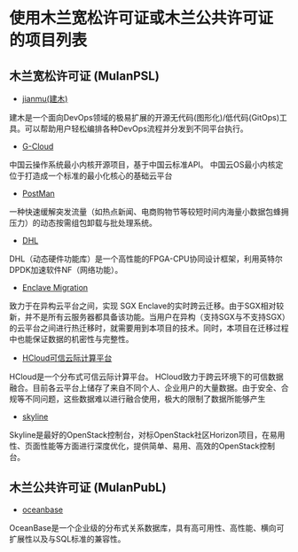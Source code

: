 # 使用**木兰宽松许可证**或**木兰公共许可证**的项目列表

## 木兰宽松许可证 (MulanPSL)
* [jianmu(建木)](https://jianmu.dev/)

建木是一个面向DevOps领域的极易扩展的开源无代码(图形化)/低代码(GitOps)工具。可以帮助用户轻松编排各种DevOps流程并分发到不同平台执行。

* [G-Cloud](https://toscode.gitee.com/G-Cloud/mini-kernel)

中国云操作系统最小内核开源项目，基于中国云标准API。 中国云OS最小内核定位于打造成一个标准的最小化核心的基础云平台

* [PostMan](https://gitee.com/opencloudnext/PostMan)

一种快速缓解突发流量（如热点新闻、电商购物节等较短时间内海量小数据包蜂拥压力）的动态按需组包卸载与批处理系统。

* [DHL](https://gitee.com/opencloudnext/DHL)

DHL（动态硬件功能库）是一个高性能的FPGA-CPU协同设计框架，利用英特尔DPDK加速软件NF（网络功能）。

* [Enclave Migration](https://gitee.com/ipads-sgx-migration/sgx-migration/tree/master)

致力于在异构云平台之间，实现 SGX Enclave的实时跨云迁移。由于SGX相对较新，并不是所有云服务器都具备该功能。当用户在异构（支持SGX与不支持SGX）的云平台之间进行热迁移时，就需要用到本项目的技术。同时，本项目在迁移过程中也能保证数据的机密性与完整性。

* [HCloud可信云际计算平台](https://gitee.com/huazhichao/HCloud)

HCloud是一个分布式可信云际计算平台。 HCloud致力于跨云环境下的可信数据融合。目前各云平台上储存了来自不同个人、企业用户的大量数据。由于安全、合规等不同问题，这些数据难以进行融合使用，极大的限制了数据所能够产生


* [skyline](https://www.gitlink.org.cn/Inspur/skyline)

Skyline是最好的OpenStack控制台，对标OpenStack社区Horizon项目，在易用性、页面性能等方面进行深度优化，提供简单、易用、高效的OpenStack控制台。

## 木兰公共许可证 (MulanPubL)

* [oceanbase](https://github.com/oceanbase/oceanbase)

OceanBase是一个企业级的分布式关系数据库，具有高可用性、高性能、横向可扩展性以及与SQL标准的兼容性。